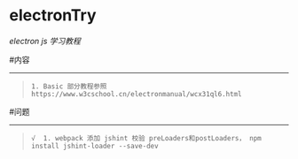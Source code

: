# electronTry
  *electron js 学习教程*


#内容

 ---

>     1. Basic 部分教程参照 https://www.w3cschool.cn/electronmanual/wcx31ql6.html
>               



#问题

 ---

>     √  1. webpack 添加 jshint 校验 preLoaders和postLoaders， npm install jshint-loader --save-dev

